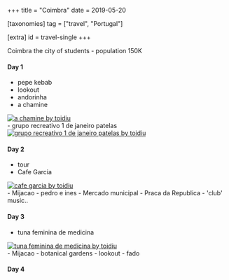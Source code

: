 +++
title = "Coimbra"
date = 2019-05-20

[taxonomies]
tag = ["travel", "Portugal"]

[extra]
id = travel-single
+++

Coimbra the city of students - population 150K
<!-- more -->

#### Day 1
- pepe kebab
- lookout
- andorinha
- a chamine
<div class='pixels-photo'>
<a href='https://500px.com/photo/306505859/a-chamine-by-toidiu' alt='a chamine by toidiu'>
    <img src='https://drscdn.500px.org/photo/306505859/m%3D900/v2?user_id=72462251&webp=true&sig=bd522897dc14d0646a393d3af471001f7ad859e89541cd1b53b498ca3ceb76f9' alt='a chamine by toidiu'>
</a>
</div>
- grupo recreativo 1 de janeiro patelas
<div class='pixels-photo'>
<a href='https://500px.com/photo/306505911/grupo-recreativo-1-de-janeiro-patelas-by-toidiu' alt='grupo recreativo 1 de janeiro patelas by toidiu'>
    <img src='https://drscdn.500px.org/photo/306505911/m%3D900/v2?user_id=72462251&webp=true&sig=e577236ae569b4b3a6f5a2e3b93777a4c124146bd8e4523052b39db8573a6f01' alt='grupo recreativo 1 de janeiro patelas by toidiu'>
</a>
</div>

#### Day 2
- tour
- Cafe Garcia
<div class='pixels-photo is-large'>
<a href='https://500px.com/photo/306506027/cafe-garcia-by-toidiu' alt='cafe garcia by toidiu on 500px.com'>
    <img src='https://drscdn.500px.org/photo/306506027/m%3D900/v2?user_id=72462251&webp=true&sig=45ed4a1979013200cb0c98488e828adaaa26b0e61eb4bde10af41b68ace79171' alt='cafe garcia by toidiu'>
</a>
</div>
- Mijacao
- pedro e ines
- Mercado municipal
- Praca da Republica
  - 'club' music..

#### Day 3
- tuna feminina de medicina
<div class='pixels-photo is-large'>
<a href='https://500px.com/photo/306506093/tuna-feminina-de-medicina-by-toidiu' alt='tuna feminina de medicina by toidiu'>
    <img src='https://drscdn.500px.org/photo/306506093/m%3D900/v2?user_id=72462251&webp=true&sig=d7cf3e80ec808938dfd1831494933f66469e9617067e4869e18b806295965ce7' alt='tuna feminina de medicina by toidiu'>
</a>
</div>
- Mijacao
- botanical gardens
- lookout
- fado

#### Day 4


